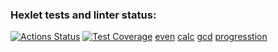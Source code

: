 ### Hexlet tests and linter status:

[![Actions Status](https://github.com/foxxdogg/frontend-project-44/actions/workflows/hexlet-check.yml/badge.svg)](https://github.com/foxxdogg/frontend-project-44/actions)
[![Test Coverage](https://api.codeclimate.com/v1/badges/6ed1472ba2ef8141f03c/test_coverage)](https://codeclimate.com/github/foxxdogg/frontend-project-44/test_coverage)
[even](https://asciinema.org/a/082UE6z3b4zLWaSJbdqru6d4R)
[calc](https://asciinema.org/a/xnzBC6jTRdprwXAfQNMSeNUlP)
[gcd](https://asciinema.org/a/4SpbdV6URRJRtVQElsNLQVBok)
[progresstion](https://asciinema.org/a/DhJuyYhH3q1XH6OjupEnCde2Q)
